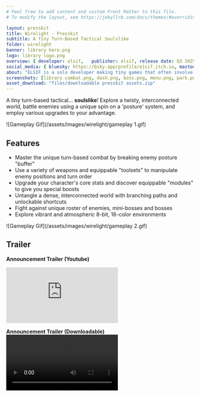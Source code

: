 ```yaml
---
# Feel free to add content and custom Front Matter to this file.
# To modify the layout, see https://jekyllrb.com/docs/themes/#overriding-theme-defaults

layout: presskit
title: Wirelight - Presskit
subtitle: A Tiny Turn-Based Tactical Soulslike
folder: wirelight
banner: library hero.png
logo: library logo.png
overview: { developer: elsif,	publisher: elsif, release date: Q3 2025, platforms: "Windows, Linux", steam: '<a href="https://store.steampowered.com/app/3512420" target="_blank">https://store.steampowered.com/app/3512420</a>', itch: '<a href="https://e1sif.itch.io/wirelight" target="_blank">https://e1sif.itch.io/wirelight</a>', press contact: e1sif@gmail.com }
social_media: { bluesky: https://bsky.app/profile/e1sif.itch.io, mastodon: https://mastodon.gamedev.place/@elsif }
about: "ELSIF is a solo developer making tiny games that often involve unique combinations of different genres and mechanics.  They previously created Arachnowopunk (2020), a single-button infinite-runner metroidvania, and Salvage/Salvagette (2018/2021), a turn-based bullet-hell game.  Wirelight (2025), a tactical turn-based SOULSLIKE, is their first Steam release."
screenshots: [library combat.png, dash.png, boss.png, menu.png, park.png]
asset_download: "files/downloadable presskit assets.zip"
---
```

A tiny turn-based tactical... **soulslike**! Explore a twisty, interconnected world, battle enemies using a unique spin on a 'posture' system, and employ various upgrades to your advantage.

![Gameplay Gif](/assets/images/wirelight/gameplay 1.gif)

<h2 class="text-xl font-bold">Features</h2>

- Master the unique turn-based combat by breaking enemy posture "buffer"
- Use a variety of weapons and equippable "toolsets" to manipulate enemy positions and turn order
- Upgrade your character's core stats and discover equippable "modules" to give you special boosts
- Untangle a dense, interconnected world with branching paths and unlockable shortcuts
- Fight against unique roster of enemies, mini-bosses and bosses
- Explore vibrant and atmospheric 8-bit, 16-color environments

![Gameplay Gif](/assets/images/wirelight/gameplay 2.gif)

<h2 class="text-xl font-bold">Trailer</h2>

**Announcement Trailer (Youtube)**

<iframe src="https://www.youtube.com/embed/AK8XIgJvoX4?si=8d0nrzjVyPX_CGor" class="aspect-video" title="YouTube video player" frameborder="0" allow="accelerometer; autoplay; clipboard-write; encrypted-media; gyroscope; picture-in-picture; web-share" referrerpolicy="strict-origin-when-cross-origin" allowfullscreen></iframe>

**Announcement Trailer (Downloadable)**
<video src="/assets/video/reveal trailer 1.mp4"></video>
